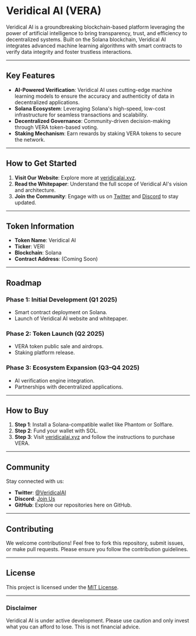 # Veridical AI (VERA)

Veridical AI is a groundbreaking blockchain-based platform leveraging the power of artificial intelligence to bring transparency, trust, and efficiency to decentralized systems. Built on the Solana blockchain, Veridical AI integrates advanced machine learning algorithms with smart contracts to verify data integrity and foster trustless interactions.

---

## Key Features
- **AI-Powered Verification**: Veridical AI uses cutting-edge machine learning models to ensure the accuracy and authenticity of data in decentralized applications.
- **Solana Ecosystem**: Leveraging Solana's high-speed, low-cost infrastructure for seamless transactions and scalability.
- **Decentralized Governance**: Community-driven decision-making through VERA token-based voting.
- **Staking Mechanism**: Earn rewards by staking VERA tokens to secure the network.

---

## How to Get Started
1. **Visit Our Website**: Explore more at [veridicalai.xyz](https://veridicalai.xyz).
2. **Read the Whitepaper**: Understand the full scope of Veridical AI's vision and architecture.
3. **Join the Community**: Engage with us on [Twitter](https://x.com/AiVeridical) and [Discord](https://discord.gg/qjFMCEW7ds) to stay updated.

---

## Token Information
- **Token Name**: Veridical AI
- **Ticker**: VERI
- **Blockchain**: Solana
- **Contract Address**: (Coming Soon)

---

## Roadmap
### Phase 1: Initial Development (Q1 2025)
- Smart contract deployment on Solana.
- Launch of Veridical AI website and whitepaper.

### Phase 2: Token Launch (Q2 2025)
- VERA token public sale and airdrops.
- Staking platform release.

### Phase 3: Ecosystem Expansion (Q3–Q4 2025)
- AI verification engine integration.
- Partnerships with decentralized applications.

---

## How to Buy
1. **Step 1**: Install a Solana-compatible wallet like Phantom or Solflare.
2. **Step 2**: Fund your wallet with SOL.
3. **Step 3**: Visit [veridicalai.xyz](https://veridicalai.xyz) and follow the instructions to purchase VERA.

---

## Community
Stay connected with us:
- **Twitter**: [@VeridicalAI](#)
- **Discord**: [Join Us](#)
- **GitHub**: Explore our repositories here on GitHub.

---

## Contributing
We welcome contributions! Feel free to fork this repository, submit issues, or make pull requests. Please ensure you follow the contribution guidelines.

---

## License
This project is licensed under the [MIT License](LICENSE).

---

### Disclaimer
Veridical AI is under active development. Please use caution and only invest what you can afford to lose. This is not financial advice.
